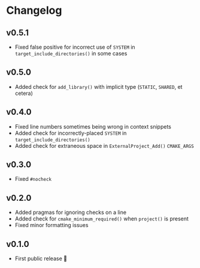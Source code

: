 # Changelog

## v0.5.1

- Fixed false positive for incorrect use of `SYSTEM` in `target_include_directories()` in some cases

## v0.5.0

- Added check for `add_library()` with implicit type (`STATIC`, `SHARED`, et cetera)

## v0.4.0

- Fixed line numbers sometimes being wrong in context snippets
- Added check for incorrectly-placed `SYSTEM` in `target_include_directories()`
- Added check for extraneous space in `ExternalProject_Add()` `CMAKE_ARGS`

## v0.3.0

- Fixed `#nocheck`

## v0.2.0

- Added pragmas for ignoring checks on a line
- Added check for `cmake_minimum_required()` when `project()` is present
- Fixed minor formatting issues

## v0.1.0

- First public release 🎉&#xFE0F;
